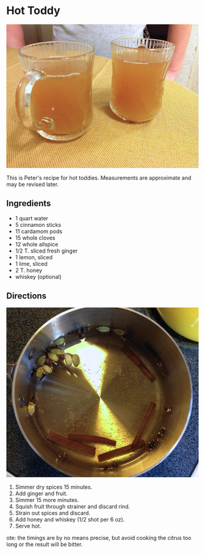# Hot Toddy

![toddies](../images/toddies.png)

This is Peter's recipe for hot toddies. Measurements are approximate and may be revised later.

## Ingredients

* 1 quart water
* 5 cinnamon sticks
* 11 cardamom pods
* 15 whole cloves
* 12 whole allspice
* 1/2 T. sliced fresh ginger
* 1 lemon, sliced
* 1 lime, sliced
* 2 T. honey
* whiskey (optional)

## Directions

![simmah](../images/simmah.png)

1. Simmer dry spices 15 minutes.
2. Add ginger and fruit.
3. Simmer 15 more minutes.
4. Squish fruit through strainer and discard rind.
5. Strain out spices and discard.
6. Add honey and whiskey (1/2 shot per 6 oz).
7. Serve hot.

ote: the timings are by no means precise, but avoid cooking the citrus too long or the result will be bitter.
